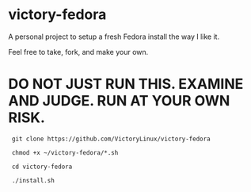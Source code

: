 # victory-fedora

A personal project to setup a fresh Fedora install the way I like it.

Feel free to take, fork, and make your own.

# DO NOT JUST RUN THIS. EXAMINE AND JUDGE. RUN AT YOUR OWN RISK.

     git clone https://github.com/VictoryLinux/victory-fedora
     
     chmod +x ~/victory-fedora/*.sh 

     cd victory-fedora
     
     ./install.sh
